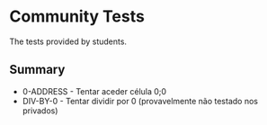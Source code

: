 # Community Tests
The tests provided by students.

## Summary  
* 0-ADDRESS - Tentar aceder célula 0;0
* DIV-BY-0 - Tentar dividir por 0 (provavelmente não testado nos privados)
